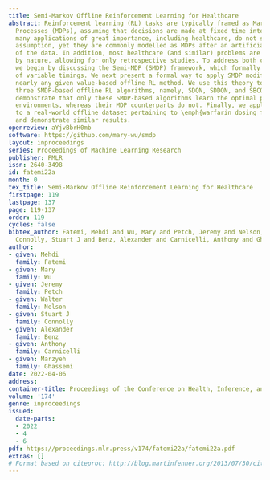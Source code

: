 ```yaml
---
title: Semi-Markov Offline Reinforcement Learning for Healthcare
abstract: Reinforcement learning (RL) tasks are typically framed as Markov Decision
  Processes (MDPs), assuming that decisions are made at fixed time intervals. However,
  many applications of great importance, including healthcare, do not satisfy this
  assumption, yet they are commonly modelled as MDPs after an artificial reshaping
  of the data. In addition, most healthcare (and similar) problems are \emph{offline}
  by nature, allowing for only retrospective studies. To address both challenges,
  we begin by discussing the Semi-MDP (SMDP) framework, which formally handles actions
  of variable timings. We next present a formal way to apply SMDP modifications to
  nearly any given value-based offline RL method. We use this theory to introduce
  three SMDP-based offline RL algorithms, namely, SDQN, SDDQN, and SBCQ. We then experimentally
  demonstrate that only these SMDP-based algorithms learn the optimal policy in variable-time
  environments, whereas their MDP counterparts do not. Finally, we apply our new algorithms
  to a real-world offline dataset pertaining to \emph{warfarin dosing for stroke prevention}
  and demonstrate similar results.
openreview: aYjvBbrH0mb
software: https://github.com/mary-wu/smdp
layout: inproceedings
series: Proceedings of Machine Learning Research
publisher: PMLR
issn: 2640-3498
id: fatemi22a
month: 0
tex_title: Semi-Markov Offline Reinforcement Learning for Healthcare
firstpage: 119
lastpage: 137
page: 119-137
order: 119
cycles: false
bibtex_author: Fatemi, Mehdi and Wu, Mary and Petch, Jeremy and Nelson, Walter and
  Connolly, Stuart J and Benz, Alexander and Carnicelli, Anthony and Ghassemi, Marzyeh
author:
- given: Mehdi
  family: Fatemi
- given: Mary
  family: Wu
- given: Jeremy
  family: Petch
- given: Walter
  family: Nelson
- given: Stuart J
  family: Connolly
- given: Alexander
  family: Benz
- given: Anthony
  family: Carnicelli
- given: Marzyeh
  family: Ghassemi
date: 2022-04-06
address:
container-title: Proceedings of the Conference on Health, Inference, and Learning
volume: '174'
genre: inproceedings
issued:
  date-parts:
  - 2022
  - 4
  - 6
pdf: https://proceedings.mlr.press/v174/fatemi22a/fatemi22a.pdf
extras: []
# Format based on citeproc: http://blog.martinfenner.org/2013/07/30/citeproc-yaml-for-bibliographies/
---
```

